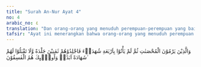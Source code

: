 ```yaml
---
title: "Surah An-Nur Ayat 4"
no: 4
arabic_no: ٤
translation: "Dan orang-orang yang menuduh perempuan-perempuan yang baik (berzina) dan mereka tidak mendatangkan empat orang saksi, maka deralah mereka delapan puluh kali, dan janganlah kamu terima kesaksian mereka untuk selama-lamanya. Mereka itulah orang-orang yang fasik,"
tafsir: "Ayat ini menerangkan bahwa orang-orang yang menuduh perempuan yang baik-baik (muhsanat) berzina, kemudian mereka itu tidak dapat membuktikan kebenaran tuduhan mereka, dengan mendatangkan empat orang saksi yang adil yang menyaksikan dan melihat sendiri dengan mata kepala mereka perbuatan zina itu, maka hukuman untuk mereka ialah didera delapan puluh kali, karena mereka itu telah membuat malu dan merusak nama baik orang yang dituduh, begitu juga keluarganya. Yang dimaksud dengan perempuan muhsanat di sini ialah perempuan-perempuan muslimat yang baik sesudah akil balig dan merdeka. Penuduh-penuduh itu tidak dapat dipercayai ucapannya dan tidak dapat diterima kesaksiannya dalam hal apapun selamanya, karena mereka itu pembohong dan fasik, yaitu sengaja melanggar hukum-hukum Allah.\n\nDisebutkan secara jelas perempuan di sini tidaklah berarti bahwa ketentuan itu hanya berlaku bagi perempuan. Bentuk hukuman seperti itu disebut aglabiyah, yaitu bahwa ketentuan itu menurut kebiasaan mencakup pihak-pihak lain. Dengan demikian laki-laki juga termasuk yang dikenai hukum tersebut."
---
```

وَالَّذِيْنَ يَرْمُوْنَ الْمُحْصَنٰتِ ثُمَّ لَمْ يَأْتُوْا بِاَرْبَعَةِ شُهَدَاۤءَ فَاجْلِدُوْهُمْ ثَمٰنِيْنَ جَلْدَةً وَّلَا تَقْبَلُوْا لَهُمْ شَهَادَةً اَبَدًاۚ وَاُولٰۤىِٕكَ هُمُ الْفٰسِقُوْنَ ۙ
